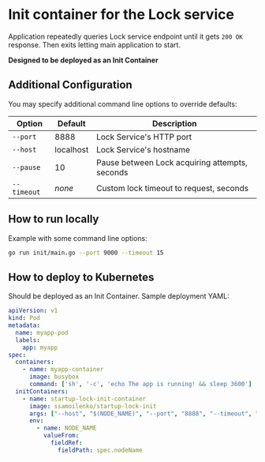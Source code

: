 # Init container for the Lock service

Application repeatedly queries Lock service endpoint until it gets `200 OK` response.
Then exits letting main application to start.

**Designed to be deployed as an Init Container**

## Additional Configuration
You may specify additional command line options to override defaults:

| Option      | Default   | Description |
| ----------- |-----------| ----------- |
| `--port`    | 8888      | Lock Service's HTTP port |
| `--host`    | localhost | Lock Service's hostname |
| `--pause`   | 10        | Pause between Lock acquiring attempts, seconds |
| `--timeout` | *none*    | Custom lock timeout to request, seconds |

## How to run locally
Example with some command line options:
```bash
go run init/main.go --port 9000 --timeout 15
```

## How to deploy to Kubernetes
Should be deployed as an Init Container. Sample deployment YAML:
```yaml
apiVersion: v1
kind: Pod
metadata:
  name: myapp-pod
  labels:
    app: myapp
spec:
  containers:
    - name: myapp-container
      image: busybox
      command: ['sh', '-c', 'echo The app is running! && sleep 3600']
  initContainers:
    - name: startup-lock-init-container
      image: ssamoilenko/startup-lock-init
      args: ["--host", "$(NODE_NAME)", "--port", "8888", "--timeout", "15"]
      env:
        - name: NODE_NAME
          valueFrom:
            fieldRef:
              fieldPath: spec.nodeName
```
